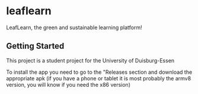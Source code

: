# leaflearn

LeafLearn, the green and sustainable learning platform!

## Getting Started

This project is a student project for the University of Duisburg-Essen

To install the app you need to go to the "Releases section and download the appropriate apk (if you have a phone or tablet it is most probably the armv8 version, you will know if you need the x86 version)
